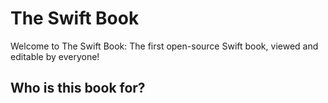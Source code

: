 
# The Swift Book
Welcome to The Swift Book: The first open-source Swift book, viewed and editable by everyone!

## Who is this book for?








